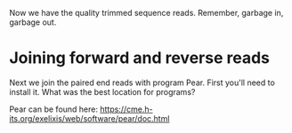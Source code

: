 Now we have the quality trimmed sequence reads. Remember, garbage in, garbage out. 

# Joining forward and reverse reads

Next we join the paired end reads with program Pear. First you'll need to install it. What was the best location for programs?

Pear can be found here: https://cme.h-its.org/exelixis/web/software/pear/doc.html

# 
